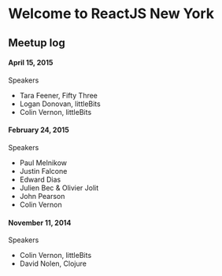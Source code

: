 # Welcome to ReactJS New York

## Meetup log


#### April 15, 2015

Speakers
- Tara Feener, Fifty Three
- Logan Donovan, littleBits
- Colin Vernon, littleBits


#### February 24, 2015

Speakers
- Paul Melnikow
- Justin Falcone
- Edward Dias
- Julien Bec & Olivier Jolit
- John Pearson
- Colin Vernon


#### November 11, 2014

Speakers
- Colin Vernon, littleBits
- David Nolen, Clojure

